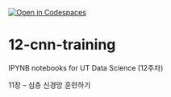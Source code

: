 [![Open in Codespaces](https://classroom.github.com/assets/launch-codespace-2972f46106e565e64193e422d61a12cf1da4916b45550586e14ef0a7c637dd04.svg)](https://classroom.github.com/open-in-codespaces?assignment_repo_id=17254516)
# 12-cnn-training

IPYNB notebooks for UT Data Science (12주차)

11장 – 심층 신경망 훈련하기
